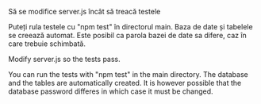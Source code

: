 Să se modifice server.js încât să treacă testele

Puteți rula testele cu "npm test" în directorul main. Baza de date și tabelele se creează automat. Este posibil ca parola bazei de date sa difere, caz în care trebuie schimbată.

Modify server.js so the tests pass.

You can run the tests with "npm test" in the main directory. The database and the tables are automatically created. It is however possible that the database password differes in which case it must be changed.
